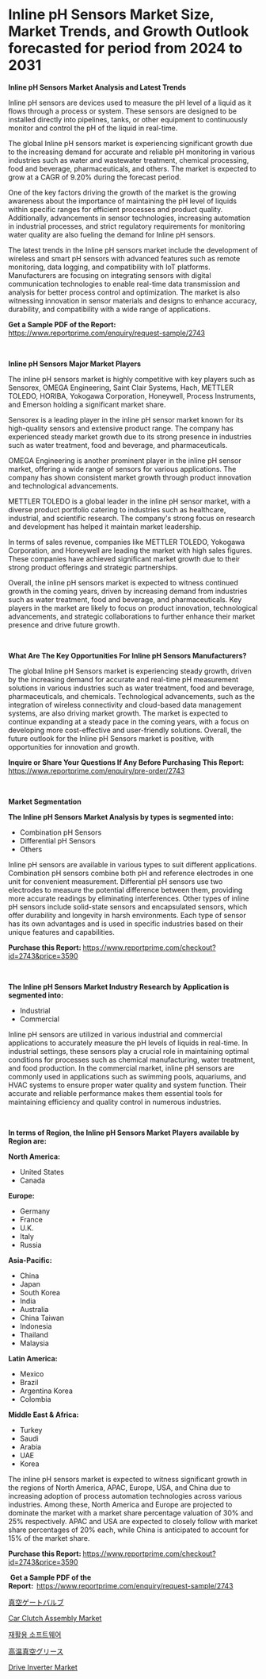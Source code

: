 <p><h1>Inline pH Sensors Market Size, Market Trends, and Growth Outlook forecasted for period from 2024 to 2031</h1></p><p><strong>Inline pH Sensors Market Analysis and Latest Trends</strong></p>
<p><p>Inline pH sensors are devices used to measure the pH level of a liquid as it flows through a process or system. These sensors are designed to be installed directly into pipelines, tanks, or other equipment to continuously monitor and control the pH of the liquid in real-time. </p><p>The global Inline pH sensors market is experiencing significant growth due to the increasing demand for accurate and reliable pH monitoring in various industries such as water and wastewater treatment, chemical processing, food and beverage, pharmaceuticals, and others. The market is expected to grow at a CAGR of 9.20% during the forecast period.</p><p>One of the key factors driving the growth of the market is the growing awareness about the importance of maintaining the pH level of liquids within specific ranges for efficient processes and product quality. Additionally, advancements in sensor technologies, increasing automation in industrial processes, and strict regulatory requirements for monitoring water quality are also fueling the demand for Inline pH sensors.</p><p>The latest trends in the Inline pH sensors market include the development of wireless and smart pH sensors with advanced features such as remote monitoring, data logging, and compatibility with IoT platforms. Manufacturers are focusing on integrating sensors with digital communication technologies to enable real-time data transmission and analysis for better process control and optimization. The market is also witnessing innovation in sensor materials and designs to enhance accuracy, durability, and compatibility with a wide range of applications.</p></p>
<p><strong>Get a Sample PDF of the Report:&nbsp;</strong> <a href="https://www.reportprime.com/enquiry/request-sample/2743">https://www.reportprime.com/enquiry/request-sample/2743</a></p>
<p>&nbsp;</p>
<p><strong>Inline pH Sensors Major Market Players</strong></p>
<p><p>The inline pH sensors market is highly competitive with key players such as Sensorex, OMEGA Engineering, Saint Clair Systems, Hach, METTLER TOLEDO, HORIBA, Yokogawa Corporation, Honeywell, Process Instruments, and Emerson holding a significant market share. </p><p>Sensorex is a leading player in the inline pH sensor market known for its high-quality sensors and extensive product range. The company has experienced steady market growth due to its strong presence in industries such as water treatment, food and beverage, and pharmaceuticals.</p><p>OMEGA Engineering is another prominent player in the inline pH sensor market, offering a wide range of sensors for various applications. The company has shown consistent market growth through product innovation and technological advancements.</p><p>METTLER TOLEDO is a global leader in the inline pH sensor market, with a diverse product portfolio catering to industries such as healthcare, industrial, and scientific research. The company's strong focus on research and development has helped it maintain market leadership.</p><p>In terms of sales revenue, companies like METTLER TOLEDO, Yokogawa Corporation, and Honeywell are leading the market with high sales figures. These companies have achieved significant market growth due to their strong product offerings and strategic partnerships.</p><p>Overall, the inline pH sensors market is expected to witness continued growth in the coming years, driven by increasing demand from industries such as water treatment, food and beverage, and pharmaceuticals. Key players in the market are likely to focus on product innovation, technological advancements, and strategic collaborations to further enhance their market presence and drive future growth.</p></p>
<p>&nbsp;</p>
<p><strong>What Are The Key Opportunities For Inline pH Sensors Manufacturers?</strong></p>
<p><p>The global Inline pH Sensors market is experiencing steady growth, driven by the increasing demand for accurate and real-time pH measurement solutions in various industries such as water treatment, food and beverage, pharmaceuticals, and chemicals. Technological advancements, such as the integration of wireless connectivity and cloud-based data management systems, are also driving market growth. The market is expected to continue expanding at a steady pace in the coming years, with a focus on developing more cost-effective and user-friendly solutions. Overall, the future outlook for the Inline pH Sensors market is positive, with opportunities for innovation and growth.</p></p>
<p><strong>Inquire or Share Your Questions If Any Before Purchasing This Report:</strong> <a href="https://www.reportprime.com/enquiry/pre-order/2743">https://www.reportprime.com/enquiry/pre-order/2743</a></p>
<p>&nbsp;</p>
<p><strong>Market Segmentation</strong></p>
<p><strong>The Inline pH Sensors Market Analysis by types is segmented into:</strong></p>
<p><ul><li>Combination pH Sensors</li><li>Differential pH Sensors</li><li>Others</li></ul></p>
<p><p>Inline pH sensors are available in various types to suit different applications. Combination pH sensors combine both pH and reference electrodes in one unit for convenient measurement. Differential pH sensors use two electrodes to measure the potential difference between them, providing more accurate readings by eliminating interferences. Other types of inline pH sensors include solid-state sensors and encapsulated sensors, which offer durability and longevity in harsh environments. Each type of sensor has its own advantages and is used in specific industries based on their unique features and capabilities.</p></p>
<p><strong>Purchase this Report:&nbsp;</strong><a href="https://www.reportprime.com/checkout?id=2743&price=3590">https://www.reportprime.com/checkout?id=2743&price=3590</a></p>
<p>&nbsp;</p>
<p><strong>The Inline pH Sensors Market Industry Research by Application is segmented into:</strong></p>
<p><ul><li>Industrial</li><li>Commercial</li></ul></p>
<p><p>Inline pH sensors are utilized in various industrial and commercial applications to accurately measure the pH levels of liquids in real-time. In industrial settings, these sensors play a crucial role in maintaining optimal conditions for processes such as chemical manufacturing, water treatment, and food production. In the commercial market, inline pH sensors are commonly used in applications such as swimming pools, aquariums, and HVAC systems to ensure proper water quality and system function. Their accurate and reliable performance makes them essential tools for maintaining efficiency and quality control in numerous industries.</p></p>
<p>&nbsp;</p>
<p><strong>In terms of Region, the Inline pH Sensors Market Players available by Region are:</strong></p>
<p>
    <p> <strong> North America: </strong>
        <ul>
            <li>United States</li>
            <li>Canada</li>
        </ul>
        </p> 
    <p> <strong> Europe: </strong>
        <ul>
            <li>Germany</li>
            <li>France</li>
            <li>U.K.</li>
            <li>Italy</li>
            <li>Russia</li>
        </ul>
        </p> 
    <p> <strong> Asia-Pacific: </strong>
        <ul>
            <li>China</li>
            <li>Japan</li>
            <li>South Korea</li>
            <li>India</li>
            <li>Australia</li>
            <li>China Taiwan</li>
            <li>Indonesia</li>
            <li>Thailand</li>
            <li>Malaysia</li>
        </ul>
        </p> 
    <p> <strong> Latin America: </strong>
        <ul>
            <li>Mexico</li>
            <li>Brazil</li>
            <li>Argentina Korea</li>
            <li>Colombia</li>
        </ul>
        </p> 
    <p> <strong> Middle East & Africa: </strong>
        <ul>
            <li>Turkey</li>
            <li>Saudi</li>
            <li>Arabia</li>
            <li>UAE</li>
            <li>Korea</li>
        </ul>
    </p>
    </p>
<p><p>The inline pH sensors market is expected to witness significant growth in the regions of North America, APAC, Europe, USA, and China due to increasing adoption of process automation technologies across various industries. Among these, North America and Europe are projected to dominate the market with a market share percentage valuation of 30% and 25% respectively. APAC and USA are expected to closely follow with market share percentages of 20% each, while China is anticipated to account for 15% of the market share.</p></p>
<p><strong>Purchase this Report: </strong><a href="https://www.reportprime.com/checkout?id=2743&price=3590">https://www.reportprime.com/checkout?id=2743&price=3590</a></p>
<p>&nbsp;<strong>Get a Sample PDF of the Report:&nbsp;&nbsp;</strong><a href="https://www.reportprime.com/enquiry/request-sample/2743">https://www.reportprime.com/enquiry/request-sample/2743</a></p>
<p><strong></strong></p>
<p><p><a href="https://github.com/xemfu2379520/Market-Research-Report-List-1/blob/main/502485612185.md">真空ゲートバルブ</a></p><p><a href="https://issuu.com/reportprime-2/docs/car-clutch-assembly-market-size-2030.pptx">Car Clutch Assembly Market</a></p><p><a href="https://github.com/khytkeqagplkzqvh/Market-Research-Report-List-1/blob/main/445998511468.md">재활용 소프트웨어</a></p><p><a href="https://github.com/bucuel854722/Market-Research-Report-List-1/blob/main/644025712186.md">高温真空グリース</a></p><p><a href="https://github.com/cecuraprangm/Market-Research-Report-List-2/blob/main/drive-inverter-market.md">Drive Inverter Market</a></p></p>